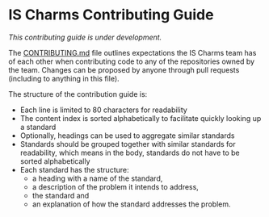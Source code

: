 # IS Charms Contributing Guide

*This contributing guide is under development.*

The [CONTRIBUTING.md](CONTRIBUTING.md) file outlines expectations the IS Charms
team has of each other when contributing code to any of the repositories owned
by the team. Changes can be proposed by anyone through pull requests (including
to anything in this file).

The structure of the contribution guide is:

* Each line is limited to 80 characters for readability
* The content index is sorted alphabetically to facilitate quickly looking up a
  standard
* Optionally, headings can be used to aggregate similar standards
* Standards should be grouped together with similar standards for readability,
  which means in the body, standards do not have to be sorted alphabetically
* Each standard has the structure:
  * a heading with a name of the standard,
  * a description of the problem it intends to address,
  * the standard and
  * an explanation of how the standard addresses the problem.
